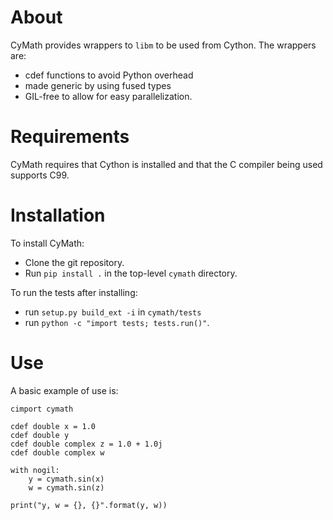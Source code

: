 About
=====

CyMath provides wrappers to `libm` to be used from Cython. The
wrappers are:

- cdef functions to avoid Python overhead
- made generic by using fused types
- GIL-free to allow for easy parallelization.

Requirements
============

CyMath requires that Cython is installed and that the C compiler being
used supports C99.

Installation
============

To install CyMath:

- Clone the git repository.
- Run `pip install .` in the top-level `cymath` directory.

To run the tests after installing:

- run `setup.py build_ext -i` in `cymath/tests`
- run `python -c "import tests; tests.run()"`.

Use
===

A basic example of use is:

```
cimport cymath

cdef double x = 1.0
cdef double y
cdef double complex z = 1.0 + 1.0j
cdef double complex w

with nogil:
    y = cymath.sin(x)
    w = cymath.sin(z)

print("y, w = {}, {}".format(y, w))
```